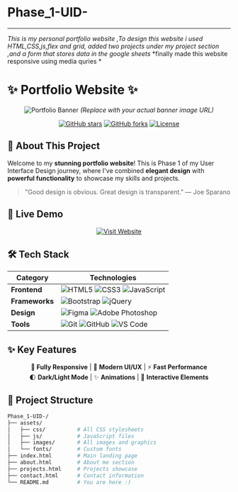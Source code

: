 # Phase_1-UID-
***********************************************
*This is my personal portfolio website ,To design this website i used HTML,CSS,js,flex and grid, added two projects under my project section ,and a form that stores data in the google sheets*
*finally made this website responsive using media quries *





# ✨ Portfolio Website ✨

<div align="center">
  
![Portfolio Banner](https://via.placeholder.com/1200x400/4a6cf7/ffffff?text=Purushotham's+Portfolio) 
*(Replace with your actual banner image URL)*

[![GitHub stars](https://img.shields.io/github/stars/Purushotham-Mutyala/Phase_1-UID-?style=for-the-badge)](https://github.com/Purushotham-Mutyala/Phase_1-UID-/stargazers)
[![GitHub forks](https://img.shields.io/github/forks/Purushotham-Mutyala/Phase_1-UID-?style=for-the-badge)](https://github.com/Purushotham-Mutyala/Phase_1-UID-/network)
[![License](https://img.shields.io/badge/License-MIT-blue?style=for-the-badge)](https://opensource.org/licenses/MIT)

</div>

## 🌟 About This Project

Welcome to my **stunning portfolio website**! This is Phase 1 of my User Interface Design journey, where I've combined **elegant design** with **powerful functionality** to showcase my skills and projects. 

> "Good design is obvious. Great design is transparent." — Joe Sparano

## 🚀 Live Demo

<div align="center">
  
[![Visit Website](https://img.shields.io/badge/Visit-Live_Demo-4a6cf7?style=for-the-badge&logo=google-chrome&logoColor=white)](https://purushotham-mutyala.github.io/Phase_1-UID-/)

</div>

## 🛠 Tech Stack

<div align="center">

| Category       | Technologies                                                                 |
|----------------|------------------------------------------------------------------------------|
| **Frontend**   | ![HTML5](https://img.shields.io/badge/HTML5-E34F26?style=flat&logo=html5&logoColor=white) ![CSS3](https://img.shields.io/badge/CSS3-1572B6?style=flat&logo=css3&logoColor=white) ![JavaScript](https://img.shields.io/badge/JavaScript-F7DF1E?style=flat&logo=javascript&logoColor=black) |
| **Frameworks** | ![Bootstrap](https://img.shields.io/badge/Bootstrap-7952B3?style=flat&logo=bootstrap&logoColor=white) ![jQuery](https://img.shields.io/badge/jQuery-0769AD?style=flat&logo=jquery&logoColor=white) |
| **Design**     | ![Figma](https://img.shields.io/badge/Figma-F24E1E?style=flat&logo=figma&logoColor=white) ![Adobe Photoshop](https://img.shields.io/badge/Photoshop-31A8FF?style=flat&logo=adobephotoshop&logoColor=white) |
| **Tools**      | ![Git](https://img.shields.io/badge/Git-F05032?style=flat&logo=git&logoColor=white) ![GitHub](https://img.shields.io/badge/GitHub-181717?style=flat&logo=github&logoColor=white) ![VS Code](https://img.shields.io/badge/VS_Code-007ACC?style=flat&logo=visual-studio-code&logoColor=white) |

</div>

## ✨ Key Features

<div align="center">

📱 **Fully Responsive** | 🎨 **Modern UI/UX** | ⚡ **Fast Performance**  
🌓 **Dark/Light Mode** | ✨ **Animations** | 📝 **Interactive Elements**

</div>

## 📂 Project Structure

```bash
Phase_1-UID-/
├── assets/
│   ├── css/          # All CSS stylesheets
│   ├── js/           # JavaScript files
│   ├── images/       # All images and graphics
│   └── fonts/        # Custom fonts
├── index.html        # Main landing page
├── about.html        # About me section
├── projects.html     # Projects showcase
├── contact.html      # Contact information
└── README.md         # You are here :)
